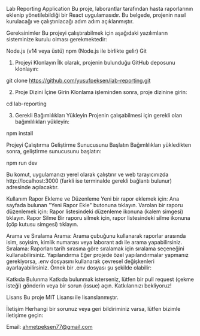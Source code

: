 Lab Reporting Application
Bu proje, laborantlar tarafından hasta raporlarının eklenip yönetilebildiği bir React uygulamasıdır. Bu belgede, projenin nasıl kurulacağı ve çalıştırılacağı adım adım açıklanmıştır.

Gereksinimler
Bu projeyi çalıştırabilmek için aşağıdaki yazılımların sisteminize kurulu olması gerekmektedir:

Node.js (v14 veya üstü)
npm (Node.js ile birlikte gelir)
Git


1. Projeyi Klonlayın
İlk olarak, projenin bulunduğu GitHub deposunu klonlayın:

git clone https://github.com/yusufpeksen/lab-reporting.git

2. Proje Dizini İçine Girin
Klonlama işleminden sonra, proje dizinine girin:

cd lab-reporting

3. Gerekli Bağımlılıkları Yükleyin
Projenin çalışabilmesi için gerekli olan bağımlılıkları yükleyin:


npm install

Projeyi Çalıştırma
Geliştirme Sunucusunu Başlatın
Bağımlılıkları yükledikten sonra, geliştirme sunucusunu başlatın:

npm run dev

Bu komut, uygulamanızı yerel olarak çalıştırır ve web tarayıcınızda http://localhost:3000 (farkli ise terminalde gerekli bağlantı bulunur) adresinde açılacaktır.

Kullanım
Rapor Ekleme ve Düzenleme
Yeni bir rapor eklemek için: Ana sayfada bulunan "Yeni Rapor Ekle" butonuna tıklayın.
Varolan bir raporu düzenlemek için: Rapor listesindeki düzenleme ikonuna (kalem simgesi) tıklayın.
Rapor Silme
Bir raporu silmek için, rapor listesindeki silme ikonuna (çöp kutusu simgesi) tıklayın.

Arama ve Sıralama
Arama: Arama çubuğunu kullanarak raporlar arasında isim, soyisim, kimlik numarası veya laborant adı ile arama yapabilirsiniz.
Sıralama: Raporları tarih sırasına göre sıralamak için sıralama seçeneğini kullanabilirsiniz.
Yapılandırma
Eğer projede özel yapılandırmalar yapmanız gerekiyorsa, .env dosyasını kullanarak çevresel değişkenleri ayarlayabilirsiniz. Örnek bir .env dosyası şu şekilde olabilir:


Katkıda Bulunma
Katkıda bulunmak isterseniz, lütfen bir pull request (çekme isteği) gönderin veya bir sorun (issue) açın. Katkılarınızı bekliyoruz!

Lisans
Bu proje MIT Lisansı ile lisanslanmıştır.

İletişim
Herhangi bir sorunuz veya geri bildiriminiz varsa, lütfen bizimle iletişime geçin:

Email: ahmetpeksen77@gmail.com